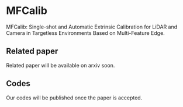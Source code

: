 # MFCalib
MFCalib: Single-shot and Automatic Extrinsic Calibration for LiDAR and Camera in Targetless Environments Based on Multi-Feature Edge.

## Related paper
Related paper will be available on arxiv soon.
## Codes 
Our codes will be published once the paper is accepted.
